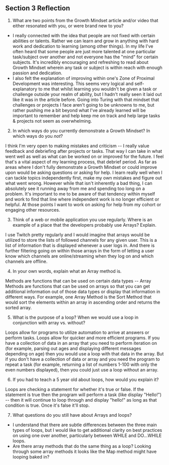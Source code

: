 ## Section 3 Reflection

1. What are two points from the Growth Mindset article and/or video that either resonated with you, or were brand new to you?

* I really connected with the idea that people are not fixed with certain abilities or talents. Rather we can learn and grow in anything with hard work and dedication to learning (among other things). In my life I've often heard that some people are just more talented at one particular task/subject over another and not everyone has the "mind" for certain subjects. It's incredibly encouraging and refreshing to read about Growth Mindset wherein any task or subject is within reach with enough passion and dedication.
* I also felt the explanation of improving within one's Zone of Proximal Development was interesting. This seems very logical and self-explanatory to me that whilst learning you wouldn't be given a task or challenge outside your realm of ability, but I hadn't really seen it laid out like it was in the article before. Going into Turing with that mindset that challenges or projects I face aren't going to be unknowns to me, but rather pushing me a bit beyond what I've already learned will be important to remember and help keep me on track and help large tasks & projects not seem as overwhelming.

2. In which ways do you currently demonstrate a Growth Mindset? In which ways do you _not_?

I think I'm very open to making mistakes and criticism -- I really value feedback and debriefing after projects or tasks. That way I can take in what went well as well as what can be worked on or improved for the future. I feel that's a vital aspect of my learning process, that debrief period. As far as areas where I don't fully demonstrate a Growth Mindset or could improve upon would be asking questions or asking for help. I learn really well when I can tackle topics independently first, make my own mistakes and figure out what went wrong. However while that isn't inherently a bad thing, I can absolutely see it running away from me and spending too long on a problem. It's important to me to be aware of that tendency within myself and work to find that line where independent work is no longer efficient or helpful. At those points I want to work on asking for help from my cohort or engaging other resources.

3. Think of a web or mobile application you use regularly. Where is an example of a place that the developers probably use Arrays? Explain.

I use Twitch pretty regularly and I would imagine that arrays would be utilized to store the lists of followed channels for any given user. This is a list of information that is displayed whenever a user logs in. And there is further filtering going on within those arrays in the form of letting a user know which channels are online/streaming when they log on and which channels are offline.

4. In your own words, explain what an Array method is.

Methods are functions that can be used on certain data types -- Array Methods are functions that can be used on arrays so that you can get additional information out of those data types or display that information in different ways. For example, one Array Method is the Sort Method that would sort the elements within an array in ascending order and returns the sorted array.

5. What is the purpose of a loop? When we would use a loop in conjunction with array vs. without?

Loops allow for programs to utilize automation to arrive at answers or perform tasks. Loops allow for quicker and more efficient programs. If you have a collection of data in an array that you need to perform iteration on (for example, parsing out ages and displaying different messages depending on age) then you would use a loop with that data in the array. But if you don't have a collection of data or array and you need the program to repeat a task (for example, returning a list of numbers 1-100 with only the even numbers displayed), then you could just use a loop without an array.

6. If you had to teach a 5 year old about loops, how would you explain it?

Loops are checking a statement for whether it's true or false. If the statement is true then the program will perform a task (like display "Hello!") -- then it will continue to loop through and display "hello!" as long as that condition is true. Once it's false it'll stop.

7. What questions do you still have about Arrays and loops?

* I understand that there are subtle differences between the three main types of loops, but I would like to get additional clarity on best practices on using one over another, particularly between WHILE and DO...WHILE loops.
* Are there array methods that do the same thing as a loop? Looking through some array methods it looks like the Map method might have looping baked in?
